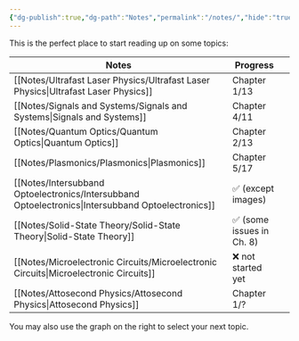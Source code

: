 ```yaml
---
{"dg-publish":true,"dg-path":"Notes","permalink":"/notes/","hide":"true","dgShowBacklinks":"false","dgShowLocalGraph":true,"updated":"2025-02-02T13:45:57.558+01:00"}
---
```


This is the perfect place to start reading up on some topics:

| Notes                                                                                             | Progress                 |     |
| ------------------------------------------------------------------------------------------------- | ------------------------ | --- |
| [[Notes/Ultrafast Laser Physics/Ultrafast Laser Physics\|Ultrafast Laser Physics]]                | Chapter 1/13             |     |
| [[Notes/Signals and Systems/Signals and Systems\|Signals and Systems]]                            | Chapter 4/11             |     |
| [[Notes/Quantum Optics/Quantum Optics\|Quantum Optics]]                                           | Chapter 2/13             |     |
| [[Notes/Plasmonics/Plasmonics\|Plasmonics]]                                                       | Chapter 5/17             |     |
| [[Notes/Intersubband Optoelectronics/Intersubband Optoelectronics\|Intersubband Optoelectronics]] | ✅ (except images)        |     |
| [[Notes/Solid-State Theory/Solid-State Theory\|Solid-State Theory]]                               | ✅ (some issues in Ch. 8) |     |
| [[Notes/Microelectronic Circuits/Microelectronic Circuits\|Microelectronic Circuits]]             | ❌ not started yet        |     |
| [[Notes/Attosecond Physics/Attosecond Physics\|Attosecond Physics]]                               | Chapter 1/?              |     |

You may also use the graph on the right to select your next topic.